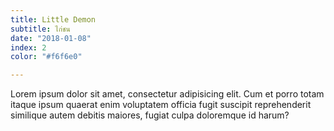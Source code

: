 ```yaml
---
title: Little Demon
subtitle: ไก่ชน
date: "2018-01-08"
index: 2
color: "#f6f6e0"

---
```


Lorem ipsum dolor sit amet, consectetur adipisicing elit. Cum et porro totam itaque ipsum quaerat enim voluptatem officia fugit suscipit reprehenderit similique autem debitis maiores, fugiat culpa doloremque id harum?
